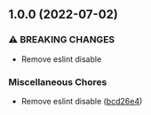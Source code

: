 ## 1.0.0 (2022-07-02)


### ⚠ BREAKING CHANGES

* Remove eslint disable

### Miscellaneous Chores

* Remove eslint disable ([bcd26e4](https://github.com/unlight/monorepo-playground/commit/bcd26e43cd723b8fb14dc0ae0ef7270790f21b87))
